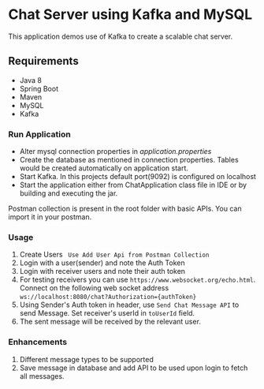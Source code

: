 # Chat Server using Kafka and MySQL #

This application demos use of Kafka to create a scalable chat server.

## Requirements ##
* Java 8
* Spring Boot
* Maven
* MySQL
* Kafka

### Run Application ###
* Alter mysql connection properties in _application.properties_
* Create the database as mentioned in connection properties. Tables would be created automatically on application start.
* Start Kafka. In this projects default port(9092) is configured on localhost
* Start the application either from ChatApplication class file in IDE or by building and executing the jar.

Postman collection is present in the root folder with basic APIs. You can import it in your postman.

### Usage ###
1. Create Users ` Use Add User Api from Postman Collection` 
2. Login with a user(sender) and note the Auth Token
3. Login with receiver users and note their auth token
4. For testing receivers you can use `https://www.websocket.org/echo.html`. Connect on the following web socket address `ws://localhost:8080/chat?Authorization={authToken}`
5. Using Sender's Auth token in header, use `Send Chat Message API` to send Message. Set receiver's userId in `toUserId` field.
6. The sent message will be received by the relevant user.


### Enhancements ###
1. Different message types to be supported
2. Save message in database and add API to be used upon login to fetch all messages.
